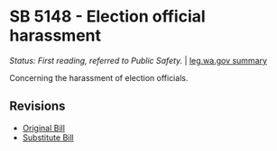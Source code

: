 # SB 5148 - Election official harassment
*Status: First reading, referred to Public Safety.* | [leg.wa.gov summary](https://app.leg.wa.gov/billsummary?BillNumber=5148&Year=2021)

Concerning the harassment of election officials.

## Revisions
* [Original Bill](1/)
* [Substitute Bill](S/)